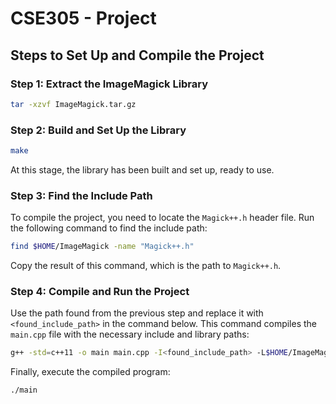 # CSE305 - Project

## Steps to Set Up and Compile the Project

### Step 1: Extract the ImageMagick Library

```bash
tar -xzvf ImageMagick.tar.gz
```

### Step 2: Build and Set Up the Library

```bash
make
```

At this stage, the library has been built and set up, ready to use.

### Step 3: Find the Include Path

To compile the project, you need to locate the `Magick++.h` header file. Run the following command to find the include path:

```bash
find $HOME/ImageMagick -name "Magick++.h"
```

Copy the result of this command, which is the path to `Magick++.h`.

### Step 4: Compile and Run the Project

Use the path found from the previous step and replace it with `<found_include_path>` in the command below. This command compiles the `main.cpp` file with the necessary include and library paths:

```bash
g++ -std=c++11 -o main main.cpp -I<found_include_path> -L$HOME/ImageMagick/lib -lMagick++-7.Q16HDRI -lMagickCore-7.Q16HDRI -lMagickWand-7.Q16HDRI
```

Finally, execute the compiled program:

```bash
./main
```
